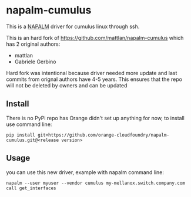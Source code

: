 # napalm-cumulus

This is a [NAPALM](https://napalm.readthedocs.io/en/latest/) driver for cumulus linux through ssh.

This is an hard fork of https://github.com/mattlan/napalm-cumulus which has 2 original authors:
- mattlan
- Gabriele Gerbino

Hard fork was intentional because driver needed more update and last commits from orignal authors have 4-5 years.
This ensures that the repo will not be deleted by owners and can be updated

## Install

There is no PyPi repo has Orange didn't set up anything for now, to install use command line:

```shell
pip install git+https://github.com/orange-cloudfoundry/napalm-cumulus.git@<release version>
```

## Usage

you can use this new driver, example with napalm command line:

```
napalm --user myuser --vendor cumulus my-mellanox.switch.company.com call get_interfaces
```



